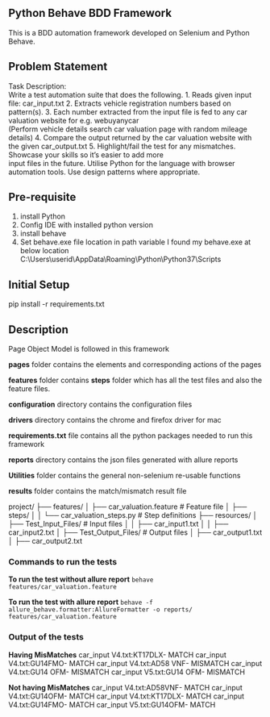 ## **Python Behave BDD Framework**

This is a BDD automation framework developed on Selenium and Python Behave.

## **Problem Statement**

Task Description:  
Write a test automation suite that does the following.
1.
Reads given input file: car_input.txt
2.
Extracts vehicle registration numbers based on pattern(s).
3.
Each number extracted from the input file is fed to any car valuation website for e.g.
webuyanycar  
(Perform vehicle details search car valuation page with random mileage details)
4.
Compare the output returned by the car valuation website with the given car_output.txt
5.
Highlight/fail the test for any mismatches. Showcase your skills so it’s easier to add more  
input files in the future. Utilise Python for the language with browser automation tools. Use
design patterns where appropriate.

## **Pre-requisite**

1. install Python
2. Config IDE with installed python version
3. install behave
4. Set behave.exe file location in path variable I found my behave.exe at below location C:\Users\userid\AppData\Roaming\Python\Python37\Scripts

## **Initial Setup**
pip install -r requirements.txt


## **Description**

Page Object Model is followed in this framework

**pages** folder contains the elements and corresponding actions of the pages

**features** folder contains **steps** folder which has all the test files and also the feature files.

**configuration** directory contains the configuration files

**drivers** directory contains the chrome and firefox driver for mac

**requirements.txt** file contains all the python packages needed to run this framework

**reports** directory contains the json files generated with allure reports

**Utilities** folder contains the general non-selenium re-usable functions 

**results** folder contains the match/mismatch result file 

project/
├── features/
│   ├── car_valuation.feature  # Feature file
│   ├── steps/
│   │   └── car_valuation_steps.py  # Step definitions
├── resources/
│   ├── Test_Input_Files/  # Input files
│   │   ├── car_input1.txt
│   │   ├── car_input2.txt
│   ├── Test_Output_Files/ # Output files
│       ├── car_output1.txt
│       ├── car_output2.txt


### **Commands to run the tests**

**To run the test without allure report** 
`behave features/car_valuation.feature`

**To run the test with allure report**
`behave -f allure_behave.formatter:AllureFormatter -o reports/ features/car_valuation.feature`

### **Output of the tests**

**Having MisMatches**
car_input V4.txt:KT17DLX- MATCH
car_input V4.txt:GU14FMO- MATCH
car_input V4.txt:AD58 VNF- MISMATCH
car_input V4.txt:GU14 OFM- MISMATCH
car_input V5.txt:GU14 OFM- MISMATCH

**Not having MisMatches**
car_input V4.txt:AD58VNF- MATCH
car_input V4.txt:GU14OFM- MATCH
car_input V4.txt:KT17DLX- MATCH
car_input V4.txt:GU14FMO- MATCH
car_input V5.txt:GU14OFM- MATCH
